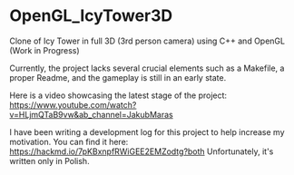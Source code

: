 # OpenGL_IcyTower3D
Clone of Icy Tower in full 3D (3rd person camera) using C++ and OpenGL (Work in Progress)

Currently, the project lacks several crucial elements such as a Makefile, a proper Readme, and the gameplay is still in an early state.

Here is a video showcasing the latest stage of the project:
https://www.youtube.com/watch?v=HLjmQTaB9vw&ab_channel=JakubMaras

I have been writing a development log for this project to help increase my motivation. You can find it here:
https://hackmd.io/7pKBxnpfRWiGEE2EMZodtg?both
Unfortunately, it's written only in Polish.
